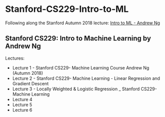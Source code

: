 # Stanford-CS229-Intro-to-ML
Following along the Stanford Autumn 2018 lecture:
[Intro to ML - Andrew Ng](https://www.youtube.com/playlist?list=PLoROMvodv4rMiGQp3WXShtMGgzqpfVfbU)

## Stanford CS229: Intro to Machine Learning by Andrew Ng
Lectures:
- Lecture 1 - Stanford CS229- Machine Learning Course Andrew Ng (Autumn 2018)
- Lecture 2 - Stanford CS229- Machine Learning - Linear Regression and Gradient Descent
- Lecture 3 - Locally Weighted & Logistic Regression _ Stanford CS229- Machine Learning
- Lecture 4
- Lecture 5
- Lecture 6 